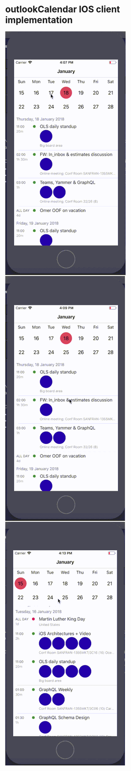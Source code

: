 # outlookCalendar IOS client implementation

<img src="https://github.com/pninael/outlookCalendar/blob/master/11.gif">
<img src="https://github.com/pninael/outlookCalendar/blob/master/22.gif">
<img src="https://github.com/pninael/outlookCalendar/blob/master/33.gif">


